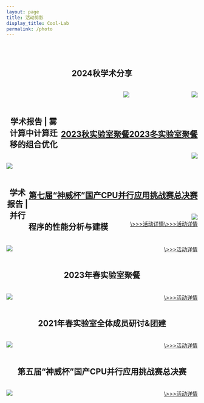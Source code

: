 ```yaml
---
layout: page
title: 活动剪影
display_title: Cool-Lab
permalink: /photo
---
```

<br/>
<br/>
<center><h2>2024秋学术分享</h2></center>
<br/>
<a href="imgs/img2.jpg"  style='float:right; text-align: right;'>
<img src="imgs/img1.jpg" align="center" />
<br/>
<br/>


<br/>
<br/>
<center><h2>2023冬实验室聚餐</h2></center>
<br/>
<a href="imgs/20240126full.jpg"  style='float:right; text-align: right;'>
<img src="imgs/20240126.jpg" align="center" />
<br/>
<br/>


<br/>
<br/>
<center><h2>2023秋实验室聚餐</h2></center>
<br/>
<a href="imgs/20231118/20231118full.jpg"  style='float:right; text-align: right;'>
<img src="imgs/20231118/20231118img2.jpg" align="center" />
<br/>
<br/>

<br/>
<br/>
<center><h2>第七届“神威杯”国产CPU并行应用挑战赛总决赛</h2></center>
<br/>
<img src="imgs/cpc2023/duiwuhezhao.jpg" align="center" />
<a href="photos/20230827.html"  style='float:right; text-align: right;'>\>>>活动详情</a>


<br/>
<br/>
<center><h2>学术报告 | 雾计算中计算迁移的组合优化</h2></center>
<br/>
<img src="imgs/20230626/20230626img1.jpg" align="center" />
<a href="photos/20230626.html"  style='float:right; text-align: right;'>\>>>活动详情</a>


<br/>
<br/>
<center><h2>学术报告 | 并行程序的性能分析与建模</h2></center>
<br/>
<img src="imgs/20230518/20230518img2.jpg" align="center" />
<a href="photos/20230518.html"  style='float:right; text-align: right;'>\>>>活动详情</a>


<br/>
<br/>
<center><h2>2023年春实验室聚餐</h2></center>
<br/>
<img src="imgs/20230326img1.jpg" align="center" />
<a href="photos/20230326.html"  style='float:right; text-align: right;'>\>>>活动详情</a>


<br/>
<br/>
<center><h2>2021年春实验室全体成员研讨&团建</h2></center>
<br/>
<img src="imgs/heyin.jpg" align="center" />
<a href="photos/20210620.html"  style='float:right; text-align: right;'>\>>>活动详情</a>


<br/>
<br/>
<center><h2>第五届“神威杯”国产CPU并行应用挑战赛总决赛</h2></center>
<br/>
<img src="imgs/cpc2021/bisaixianchang.jpg" align="center" />
<a href="photos/20211001.html"  style='float:right; text-align: right;'>\>>>活动详情</a>


<br/>
<br/>
<br/>

